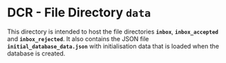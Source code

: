 # DCR - File Directory **`data`**

This directory is intended to host the file directories **`inbox`**, **`inbox_accepted`** and **`inbox_rejected`**.
It also contains the JSON file **`initial_database_data.json`** with initialisation data that is loaded when the database is created.